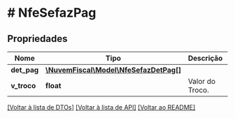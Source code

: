 # # NfeSefazPag

## Propriedades

Nome | Tipo | Descrição | Comentários
------------ | ------------- | ------------- | -------------
**det_pag** | [**\NuvemFiscal\Model\NfeSefazDetPag[]**](NfeSefazDetPag.md) |  |
**v_troco** | **float** | Valor do Troco. | [optional]

[[Voltar à lista de DTOs]](../../README.md#models) [[Voltar à lista de API]](../../README.md#endpoints) [[Voltar ao README]](../../README.md)
